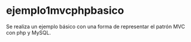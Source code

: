 # ejemplo1mvcphpbasico
Se realiza un ejemplo básico con una forma de representar el patrón MVC con php y MySQL.
